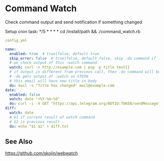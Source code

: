 # Command Watch

Check command output and send notification if something changed

Setup cron task: */5 * * * * cd /install/path && ./command_watch.rb

```yaml
config.yml

name:
  enabled: true  # true|false, default true
  skip_error: false  # true|false, default false, skip :do command if :watch command return non zero code
  # we check output of this :watch command
  watch: curl -s http://example.com | pup -p title text{}
  # if output is different from previous call, then :do command will be called
  # :do gets output of :watch as STDIN
  # this email will have new title in body
  do: mail -s "Title has changed" mail@example.com
date:
  enabled: false
  watch: date "+%Y-%m-%d"
  do: curl -i -X GET "https://api.telegram.org/BOTID:TOKEN/sendMessage" -F "chat_id=CHAT_ID" -F "text=new day $1"
diff:
  watch: date
  # $1 if current result of watch command
  # $2 is previous result
  do: echo "$1 $2" > diff.txt

```

## See Also
https://github.com/skojin/webwatch
